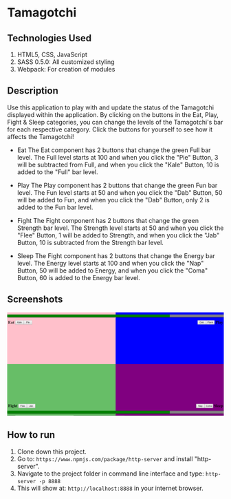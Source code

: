 # Tamagotchi

## Technologies Used
1. HTML5, CSS, JavaScript
2. SASS 0.5.0: All customized styling
3. Webpack: For creation of modules

## Description
Use this application to play with and update the status of the Tamagotchi displayed within the application. By clicking on the buttons in the Eat, Play, Fight & Sleep categories, you can change the levels of the Tamagotchi's bar for each respective category. Click the buttons for yourself to see how it affects the Tamagotchi!

* Eat
The Eat component has 2 buttons that change the green Full bar level. The Full level starts at 100 and when you click the "Pie" Button, 3 will be subtracted from Full, and when you click the "Kale" Button, 10 is added to the "Full" bar level.

* Play
The Play component has 2 buttons that change the green Fun bar level. The Fun level starts at 50 and when you click the "Dab" Button, 50 will be added to Fun, and when you click the "Dab" Button, only 2 is added to the Fun bar level.

* Fight
The Fight component has 2 buttons that change the green Strength bar level. The Strength level starts at 50 and when you click the "Flee" Button, 1 will be added to Strength, and when you click the "Jab" Button, 10 is subtracted from the Strength bar level.

* Sleep
The Fight component has 2 buttons that change the Energy bar level. The Energy level starts at 100 and when you click the "Nap" Button, 50 will be added to Energy, and when you click the "Coma" Button, 60 is added to the Energy bar level.

## Screenshots
![Tamagotchi Preview](https://raw.githubusercontent.com/ConnorSullivan10/tamagotchi/master/screenshots/baseTamagotchiScreenshot.png)

## How to run
1. Clone down this project.
2. Go to: `https://www.npmjs.com/package/http-server` and install "http-server".  
2. Navigate to the project folder in command line interface and type: `http-server -p 8888`  
3. This will show at: `http://localhost:8888` in your internet browser.  
